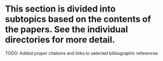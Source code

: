 # This section is divided into subtopics based on the contents of the papers.  See the individual directories for more detail.

TODO: Added proper citations and links to selected bibliographic references